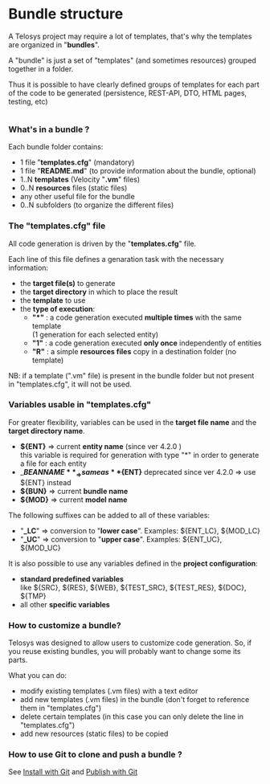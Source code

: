 # Bundle structure

A Telosys project may require a lot of templates, that's why the templates are organized in "**bundles**".

A "bundle" is just a set of "templates" (and sometimes resources) grouped together in a folder.

Thus it is possible to have clearly defined groups of templates for each part of the code to be generated (persistence, REST-API, DTO, HTML pages, testing, etc)

<div align="left"><figure><img src="https://res.cloudinary.com/dhcihuzk8/image/upload/v1735580497/bundle-struct-001.png" alt=""><figcaption></figcaption></figure></div>

### What's in a bundle ?

Each bundle folder contains:

* 1 file "**templates.cfg**" (mandatory)
* 1 file "**README.md**" (to provide information about the bundle, optional)
* 1..N **templates** (Velocity "**.vm**" files)
* 0..N **resources** files (static files)
* any other useful file for the bundle
* 0..N subfolders (to organize the different files)



### The "templates.cfg" file&#x20;

All code generation is driven by the "**templates.cfg**" file. &#x20;

Each line of this file defines a genaration task with the necessary information:

* the **target file(s)** to generate
* the **target directory** in which to place the result&#x20;
* the **template** to use&#x20;
* the **type of execution**:
  * **"\*"** :  a code generation executed **multiple times** with the same template \
    (1 generation for each selected entity)
  * **"1"** :  a code generation executed **only once** independently of entities&#x20;
  * **"R"** :  a simple **resources files** copy in a destination folder (no template)

NB:  if a template (".vm" file) is present in the bundle folder but not present in "templates.cfg", it will not be used.



### Variables usable in "templates.cfg"&#x20;

For greater flexibility, variables can be used in the **target file name** and the **target directory name**.

* **${ENT}**  ⇒  current **entity name** (since ver 4.2.0 )\
  this variable is required for generation with type "\*" in order to generate a file for each entity
* _**${BEANNAME}**_ ⇒ same as **${ENT}** deprecated since ver 4.2.0 ⇒ use ${ENT} instead
* **${BUN}** ⇒ current **bundle name**
* **${MOD}** ⇒ current **model name**

The following suffixes can be added to all of these variables:

* "**\_LC**" ⇒ conversion to "**lower case**".   Examples:  ${ENT\_LC},  ${MOD\_LC}
* "**\_UC**" ⇒ conversion to "**upper case**".   Examples:  ${ENT\_UC},  ${MOD\_UC}

It is also possible to use any variables defined in the **project configuration**:

* **standard predefined variables** \
  like ${SRC}, ${RES}, ${WEB}, ${TEST\_SRC}, ${TEST\_RES}, ${DOC}, ${TMP}
* all other **specific variables**



### How to customize a bundle?

Telosys was designed to allow users to customize code generation. So, if you reuse existing bundles, you will probably want to change some its parts.

What you can do:

* modify existing templates (.vm files) with a text editor
* add new templates (.vm files) in the bundle (don't forget to reference them in "templates.cfg")
* delete certain templates (in this case you can only delete the line in "templates.cfg")
* add new resources (static files) to be copied&#x20;



### How to use Git to clone and push a bundle ?

See  [Install with Git](../telosys-with-git/install-with-git.md)  and  [Publish with Git](../telosys-with-git/publish-with-git.md)



